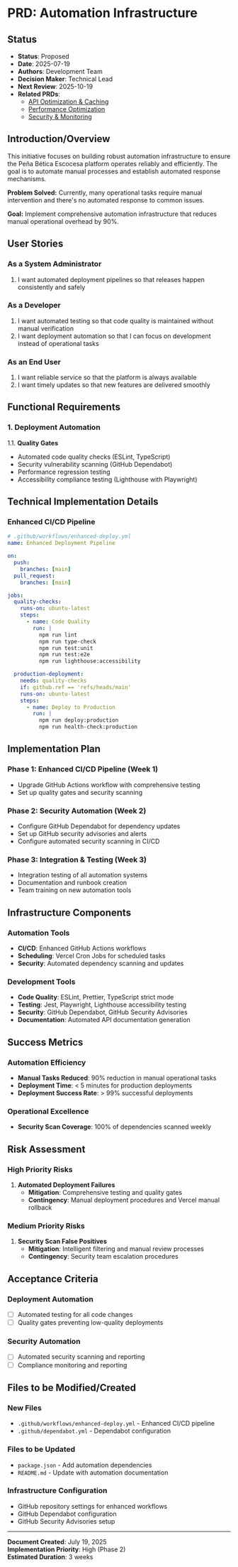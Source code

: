 # PRD: Automation Infrastructure

## Status

- **Status**: Proposed
- **Date**: 2025-07-19
- **Authors**: Development Team
- **Decision Maker**: Technical Lead
- **Next Review**: 2025-10-19
- **Related PRDs**:
  - [API Optimization & Caching](./prd-api-optimization-caching.md)
  - [Performance Optimization](./prd-performance-optimization.md)
  - [Security & Monitoring](./prd-security-monitoring.md)

## Introduction/Overview

This initiative focuses on building robust automation infrastructure to ensure the Peña Bética Escocesa platform operates reliably and efficiently. The goal is to automate manual processes and establish automated response mechanisms.

**Problem Solved:** Currently, many operational tasks require manual intervention and there's no automated response to common issues.

**Goal:** Implement comprehensive automation infrastructure that reduces manual operational overhead by 90%.

## User Stories

### As a System Administrator

1. I want automated deployment pipelines so that releases happen consistently and safely

### As a Developer

1. I want automated testing so that code quality is maintained without manual verification
2. I want deployment automation so that I can focus on development instead of operational tasks

### As an End User

1. I want reliable service so that the platform is always available
2. I want timely updates so that new features are delivered smoothly

## Functional Requirements

### 1. Deployment Automation

1.1. **Quality Gates**

- Automated code quality checks (ESLint, TypeScript)
- Security vulnerability scanning (GitHub Dependabot)
- Performance regression testing
- Accessibility compliance testing (Lighthouse with Playwright)

## Technical Implementation Details

### Enhanced CI/CD Pipeline

```yaml
# .github/workflows/enhanced-deploy.yml
name: Enhanced Deployment Pipeline

on:
  push:
    branches: [main]
  pull_request:
    branches: [main]

jobs:
  quality-checks:
    runs-on: ubuntu-latest
    steps:
      - name: Code Quality
        run: |
          npm run lint
          npm run type-check
          npm run test:unit
          npm run test:e2e
          npm run lighthouse:accessibility

  production-deployment:
    needs: quality-checks
    if: github.ref == 'refs/heads/main'
    runs-on: ubuntu-latest
    steps:
      - name: Deploy to Production
        run: |
          npm run deploy:production
          npm run health-check:production
```

## Implementation Plan

### Phase 1: Enhanced CI/CD Pipeline (Week 1)

- Upgrade GitHub Actions workflow with comprehensive testing
- Set up quality gates and security scanning

### Phase 2: Security Automation (Week 2)

- Configure GitHub Dependabot for dependency updates
- Set up GitHub security advisories and alerts
- Configure automated security scanning in CI/CD

### Phase 3: Integration & Testing (Week 3)

- Integration testing of all automation systems
- Documentation and runbook creation
- Team training on new automation tools

## Infrastructure Components

### Automation Tools

- **CI/CD**: Enhanced GitHub Actions workflows
- **Scheduling**: Vercel Cron Jobs for scheduled tasks
- **Security**: Automated dependency scanning and updates

### Development Tools

- **Code Quality**: ESLint, Prettier, TypeScript strict mode
- **Testing**: Jest, Playwright, Lighthouse accessibility testing
- **Security**: GitHub Dependabot, GitHub Security Advisories
- **Documentation**: Automated API documentation generation

## Success Metrics

### Automation Efficiency

- **Manual Tasks Reduced**: 90% reduction in manual operational tasks
- **Deployment Time**: < 5 minutes for production deployments
- **Deployment Success Rate**: > 99% successful deployments

### Operational Excellence

- **Security Scan Coverage**: 100% of dependencies scanned weekly

## Risk Assessment

### High Priority Risks

1. **Automated Deployment Failures**
   - **Mitigation**: Comprehensive testing and quality gates
   - **Contingency**: Manual deployment procedures and Vercel manual rollback

### Medium Priority Risks

1. **Security Scan False Positives**
   - **Mitigation**: Intelligent filtering and manual review processes
   - **Contingency**: Security team escalation procedures

## Acceptance Criteria

### Deployment Automation

- [ ] Automated testing for all code changes
- [ ] Quality gates preventing low-quality deployments

### Security Automation

- [ ] Automated security scanning and reporting
- [ ] Compliance monitoring and reporting

## Files to be Modified/Created

### New Files

- `.github/workflows/enhanced-deploy.yml` - Enhanced CI/CD pipeline
- `.github/dependabot.yml` - Dependabot configuration

### Files to be Updated

- `package.json` - Add automation dependencies
- `README.md` - Update with automation documentation

### Infrastructure Configuration

- GitHub repository settings for enhanced workflows
- GitHub Dependabot configuration
- GitHub Security Advisories setup

---

**Document Created**: July 19, 2025  
**Implementation Priority**: High (Phase 2)  
**Estimated Duration**: 3 weeks
